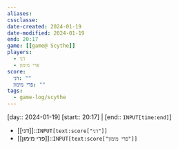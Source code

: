 ```yaml
---
aliases: 
cssclasse: 
date-created: 2024-01-19
date-modified: 2024-01-19
end: 20:17
game: [[game@ Scythe]]
players:
  - דני
  - פרי מימון
score:
  דני: ""
  פרי מימון: ""
tags:
  - game-log/scythe
---
```

[day:: 2024-01-19]
[start:: 20:17]    | [end:: `INPUT[time:end]`]

- [[דני]]::`INPUT[text:score["דני"]]`
- [[פרי מימון]]::`INPUT[text:score["פרי מימון"]]`
